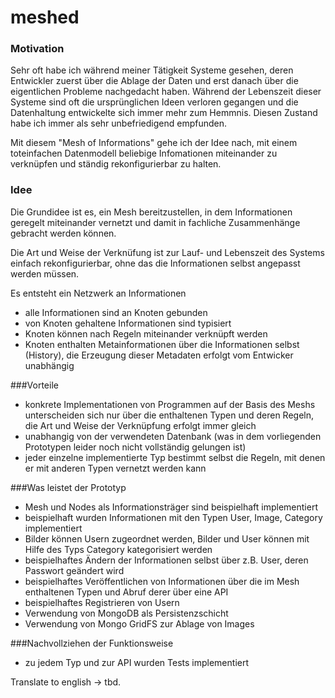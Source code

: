 # meshed



### Motivation

Sehr oft habe ich während meiner Tätigkeit Systeme gesehen, deren Entwickler zuerst über die Ablage der Daten und erst danach über die eigentlichen Probleme nachgedacht haben. Während der Lebenszeit dieser Systeme sind oft die ursprünglichen Ideen verloren gegangen und die Datenhaltung entwickelte sich immer mehr zum Hemmnis.
Diesen Zustand habe ich immer als sehr unbefriedigend empfunden.

Mit diesem "Mesh of Informations" gehe ich der Idee nach, mit einem toteinfachen Datenmodell beliebige Infomationen miteinander zu verknüpfen und ständig rekonfigurierbar zu halten.

### Idee

Die Grundidee ist es, ein Mesh bereitzustellen, in dem Informationen geregelt miteinander vernetzt und damit in fachliche Zusammenhänge gebracht werden können. 

Die Art und Weise der Verknüfung ist zur Lauf- und Lebenszeit des Systems einfach rekonfigurierbar, ohne das die Informationen selbst angepasst werden müssen.

Es entsteht ein Netzwerk an Informationen
- alle Informationen sind an Knoten gebunden
- von Knoten gehaltene Informationen sind typisiert
- Knoten können nach Regeln miteinander verknüpft werden
- Knoten enthalten Metainformationen über die Informationen selbst (History), die Erzeugung dieser Metadaten erfolgt vom Entwicker unabhängig

###Vorteile
- konkrete Implementationen von Programmen auf der Basis des Meshs unterscheiden sich nur über die enthaltenen Typen und deren Regeln, die Art und Weise der Verknüpfung erfolgt immer gleich
- unabhangig von der verwendeten Datenbank (was in dem vorliegenden Prototypen leider noch nicht vollständig gelungen ist)
- jeder einzelne implementierte Typ bestimmt selbst die Regeln, mit denen er mit anderen Typen vernetzt werden kann

###Was leistet der Prototyp

- Mesh und Nodes als Informationsträger sind beispielhaft implementiert
- beispielhaft wurden Informationen mit den Typen User, Image, Category implementiert
- Bilder können Usern zugeordnet werden, Bilder und User können mit Hilfe des Typs Category kategorisiert werden
- beispielhaftes Ändern der Informationen selbst über z.B. User, deren Passwort geändert wird
- beispielhaftes Veröffentlichen von Informationen über die im Mesh enthaltenen Typen und Abruf derer über eine API
- beispielhaftes Registrieren von Usern
- Verwendung von MongoDB als Persistenzschicht
- Verwendung von Mongo GridFS zur Ablage von Images

###Nachvollziehen der Funktionsweise

- zu jedem Typ und zur API wurden Tests implementiert

Translate to english -> tbd.
